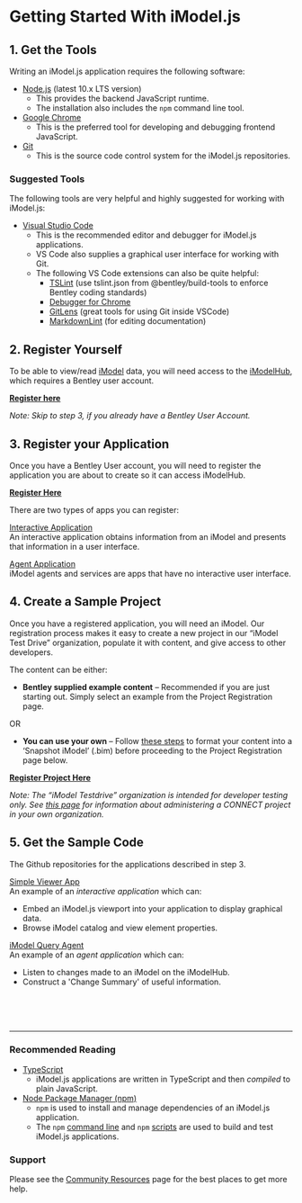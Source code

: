 # Getting Started With iModel.js

## 1. Get the Tools

Writing an iModel.js application requires the following software:

- [Node.js](https://nodejs.org) (latest 10.x LTS version)
  - This provides the backend JavaScript runtime.
  - The installation also includes the `npm` command line tool.
- [Google Chrome](https://www.google.com/chrome/)
  - This is the preferred tool for developing and debugging frontend JavaScript.
- [Git](https://git-scm.com/downloads)
  - This is the source code control system for the iModel.js repositories.


### Suggested Tools
The following tools are very helpful and highly suggested for working with iModel.js:
- [Visual Studio Code](https://code.visualstudio.com/)
  - This is the recommended editor and debugger for iModel.js applications.
  - VS Code also supplies a graphical user interface for working with Git.
  - The following VS Code extensions can also be quite helpful:
    - [TSLint](https://marketplace.visualstudio.com/items?itemName=eg2.tslint) (use tslint.json from @bentley/build-tools to enforce Bentley coding standards)
    - [Debugger for Chrome](https://marketplace.visualstudio.com/items?itemName=msjsdiag.debugger-for-chrome)
    - [GitLens](https://marketplace.visualstudio.com/items?itemName=eamodio.gitlens) (great tools for using Git inside VSCode)
    - [MarkdownLint](https://marketplace.visualstudio.com/items?itemName=DavidAnson.vscode-markdownlint) (for editing documentation)

## 2. Register Yourself

To be able to view/read [iModel](../learning/imodels) data, you will need access to the [iModelHub]($docs/learning/IModelHub/index.md), which requires a Bentley user account.

**[Register here](https://ims.bentley.com/IMS/Registration)**

_Note: Skip to step 3, if you already have a Bentley User Account._

## 3. Register your Application
Once you have a Bentley User account, you will need to register the application you are about to create so it can access iModelHub.

**[Register Here](./registration-dashboard.md)**

There are two types of apps you can register:

[Interactive Application](../learning/app.md/#interactive-apps)<br/>
An interactive application obtains information from an iModel and presents that information in a user interface.

[Agent Application](../learning/app.md/#agents-and-services)<br/>
iModel agents and services are apps that have no interactive user interface.

## 4. Create a Sample Project
Once you have a registered application, you will need an iModel. Our registration process makes it easy to create a new project in our “iModel Test Drive” organization, populate it with content, and give access to other developers.

The content can be either:
- **Bentley supplied example content** – Recommended if you are just starting out. Simply select an example from the Project Registration page.

OR

- **You can use your own** – Follow <a href="https://communities.bentley.com/products/microstation/b/microstation_blog/posts/publishing-an-imodel-in-bentley-view" target="_blank">these steps</a> to format your content into a ‘Snapshot iModel’ (.bim) before proceeding to the Project Registration page below.

**[Register Project Here](./registration-dashboard?tab=1)**

_Note: The “iModel Testdrive” organization is intended for developer testing only.  See <a href="https://learn.bentley.com/app/VideoPlayer/LinkToIndividualCourse?LearningPathID=109270&CourseId=114330&MediaID=5006537" target="_blank">this page</a> for information about administering a CONNECT project in your own organization._


## 5. Get the Sample Code
The Github repositories for the applications described in step 3.

<a href="https://github.com/imodeljs/simple-viewer-app" target="_blank">Simple Viewer App</a><br/>
An example of an *interactive application* which can:
- Embed an iModel.js viewport into your application to display graphical data.
- Browse iModel catalog and view element properties.

[iModel Query Agent](https://github.com/imodeljs/imodel-query-agent)<br/>
An example of an *agent application* which can:
- Listen to changes made to an iModel on the iModelHub.
- Construct a 'Change Summary' of useful information.

<br/>
<br/>
<br/>

---
### Recommended Reading

- [TypeScript](http://www.typescriptlang.org/)
  - iModel.js applications are written in TypeScript and then _compiled_ to plain JavaScript.
- [Node Package Manager (npm)](https://www.npmjs.com/)
  - `npm` is used to install and manage dependencies of an iModel.js application.
  - The `npm` [command line](https://docs.npmjs.com/cli/npm) and `npm` [scripts](https://docs.npmjs.com/misc/scripts) are used to build and test iModel.js applications.

### Support

Please see the [Community Resources](../learning/CommunityResources.md) page for the best places to get more help.

